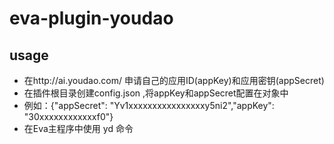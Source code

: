 # eva-plugin-youdao

## usage
* 在http://ai.youdao.com/ 申请自己的应用ID(appKey)和应用密钥(appSecret)
* 在插件根目录创建config.json ,将appKey和appSecret配置在对象中
* 例如：{"appSecret": "Yv1xxxxxxxxxxxxxxxxy5ni2","appKey": "30xxxxxxxxxxxxf0"}
* 在Eva主程序中使用 yd 命令
